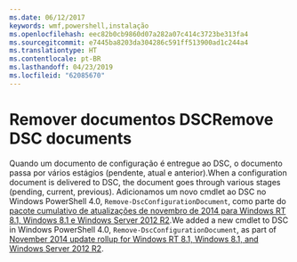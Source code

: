 ```yaml
---
ms.date: 06/12/2017
keywords: wmf,powershell,instalação
ms.openlocfilehash: eec82b0cb9860d07a282a07c414c3723be313fa4
ms.sourcegitcommit: e7445ba8203da304286c591ff513900ad1c244a4
ms.translationtype: HT
ms.contentlocale: pt-BR
ms.lasthandoff: 04/23/2019
ms.locfileid: "62085670"
---
```

# <a name="remove-dsc-documents"></a><span data-ttu-id="961c7-102">Remover documentos DSC</span><span class="sxs-lookup"><span data-stu-id="961c7-102">Remove DSC documents</span></span>

<span data-ttu-id="961c7-103">Quando um documento de configuração é entregue ao DSC, o documento passa por vários estágios (pendente, atual e anterior).</span><span class="sxs-lookup"><span data-stu-id="961c7-103">When a configuration document is delivered to DSC, the document goes through various stages (pending, current, previous).</span></span> <span data-ttu-id="961c7-104">Adicionamos um novo cmdlet ao DSC no Windows PowerShell 4.0, `Remove-DscConfigurationDocument`, como parte do [pacote cumulativo de atualizações de novembro de 2014 para Windows RT 8.1, Windows 8.1 e Windows Server 2012 R2](https://support.microsoft.com/kb/3000850).</span><span class="sxs-lookup"><span data-stu-id="961c7-104">We added a new cmdlet to DSC in Windows PowerShell 4.0, `Remove-DscConfigurationDocument`, as part of [November 2014 update rollup for Windows RT 8.1, Windows 8.1, and Windows Server 2012 R2](https://support.microsoft.com/kb/3000850).</span></span>
